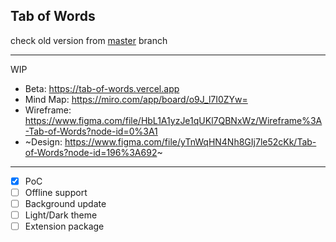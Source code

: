 ## Tab of Words

check old version from [master](https://github.com/wkei/the-tab-of-words/tree/master) branch

---

WIP

- Beta: https://tab-of-words.vercel.app
- Mind Map: https://miro.com/app/board/o9J_l7I0ZYw=
- Wireframe: https://www.figma.com/file/HbL1A1yzJe1qUKl7QBNxWz/Wireframe%3A-Tab-of-Words?node-id=0%3A1
- ~Design: https://www.figma.com/file/yTnWqHN4Nh8GIj7le52cKk/Tab-of-Words?node-id=196%3A692~

---

- [x] PoC
- [ ] Offline support
- [ ] Background update
- [ ] Light/Dark theme
- [ ] Extension package
